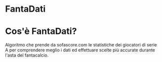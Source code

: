 # FantaDati

<h1> Cos'è FantaDati? </h1>

Algoritmo che prende da sofascore.com le statistiche dei giocatori di serie A per comprendere meglio i dati ed effettuare scelte più accurate durante l'asta del fantacalcio.



